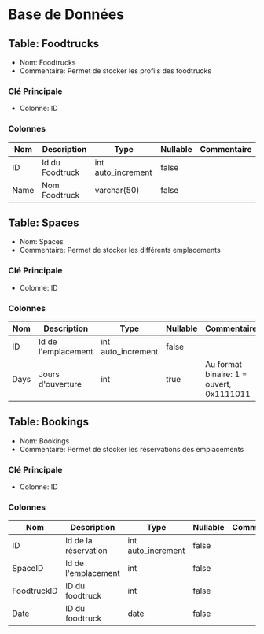 # Base de Données

## Table: Foodtrucks

- Nom: Foodtrucks
- Commentaire: Permet de stocker les profils des foodtrucks

### Clé Principale

- Colonne: ID

### Colonnes

| Nom  | Description     | Type               | Nullable | Commentaire |
| ---- | --------------- | ------------------ | -------- | ----------- |
| ID   | Id du Foodtruck | int auto_increment | false    |             |
| Name | Nom Foodtruck   | varchar(50)        | false    |             |

## Table: Spaces

- Nom: Spaces
- Commentaire: Permet de stocker les différents emplacements

### Clé Principale

- Colonne: ID

### Colonnes

| Nom  | Description         | Type               | Nullable | Commentaire                              |
| ---- | ------------------- | ------------------ | -------- | ---------------------------------------- |
| ID   | Id de l'emplacement | int auto_increment | false    |                                          |
| Days | Jours d'ouverture   | int                | true     | Au format binaire: 1 = ouvert, 0x1111011 |

## Table: Bookings

- Nom: Bookings
- Commentaire: Permet de stocker les réservations des emplacements

### Clé Principale

- Colonne: ID

### Colonnes

| Nom         | Description          | Type               | Nullable | Commentaire |
| ----------- | -------------------- | ------------------ | -------- | ----------- |
| ID          | Id de la réservation | int auto_increment | false    |             |
| SpaceID     | Id de l'emplacement  | int                | false    |             |
| FoodtruckID | ID du foodtruck      | int                | false    |             |
| Date        | ID du foodtruck      | date               | false    |             |